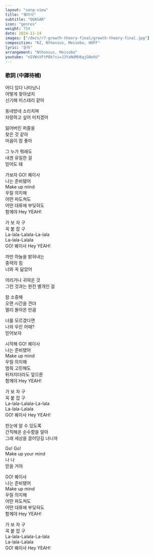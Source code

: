 ```yaml
---
layout: "song-view"
title: "퀘이사"
subtitle: "QUASAR"
icon: "genres"
weight: 754
date: 2024-11-14
images: ["/docs/r7-growth-theory-final/growth-theory-final.jpg"]
composition: "KZ, Nthonius, Meisobo, HOFF"
lyric: "윤하"
arrangement: "Nthonius, Meisobo"
youtube: "nIVWsVFtPOk?si=J3YaNdMU6qjG0ohU"
---
```


### 歌詞 (中譯待補)

어디 있다 나타났니  
어떻게 찾아냈지  
신기해 미스테리 같아  

동네방네 소리치며  
자랑하고 싶어 미치겠어  

잃어버린 퍼즐을  
찾은 것 같아  
마음이 참 좋아  

그 누가 뭐래도  
내겐 유일한 걸  
믿어도 돼  

가보자 GO! 퀘이사  
나는 준비됐어  
Make up mind  
우릴 의지해  
어떤 파도쳐도  
어떤 대류에 부딪혀도  
함께야 Hey YEAH!  

가 보 자 구  
꼭 붙 잡 구  
La-lala-Lalala-La-lala  
La-lala-Lalala  
GO! 퀘이사 Hey YEAH!  

까만 하늘을 밝혀내는  
중력의 힘  
너와 꼭 닮았어  

어리거나 귀여운 것  
그런 것과는 완전 별개인 걸  

참 소중해  
오랜 시간을 견뎌  
멀리 돌아온 만큼  

너를 모르겠다면  
나와 우린 어때?  
믿어보자  

시작해 GO! 퀘이사  
나는 준비됐어  
Make up mind  
우릴 의지해  
멈춰 고민해도  
뒤처지더라도 앞으론  
함께야 Hey YEAH!  

가 보 자 구  
꼭 붙 잡 구  
La-lala-Lalala-La-lala  
La-lala-Lalala  
GO! 퀘이사 Hey YEAH!  

한눈에 알 수 있도록  
간직해온 순수함을 알아  
그래 세상을 끌어당길 너니까  

Go! Go!  
Make up your mind  
나 나  
믿을 거야  

GO! 퀘이사  
나는 준비됐어  
Make up mind  
우릴 의지해  
어떤 파도쳐도  
어떤 대류에 부딪혀도  
함께야 Hey YEAH!  

가 보 자 구  
꼭 붙 잡 구  
La-lala-Lalala-La-lala  
La-lala-Lalala  
GO! 퀘이사 Hey YEAH!  

